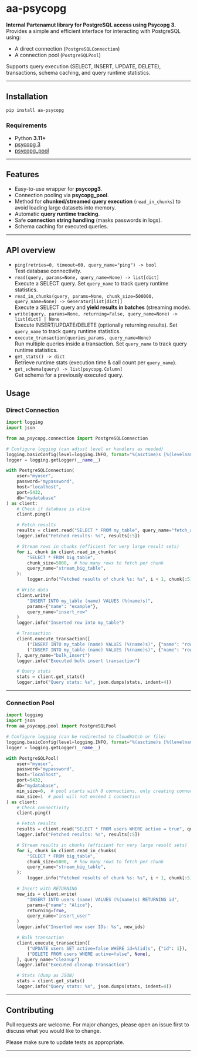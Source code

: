 # aa-psycopg

**Internal Partenamut library for PostgreSQL access using Psycopg 3.**  
Provides a simple and efficient interface for interacting with PostgreSQL using:

- A direct connection (`PostgreSQLConnection`)
- A connection pool (`PostgreSQLPool`)

Supports query execution (SELECT, INSERT, UPDATE, DELETE), transactions, schema caching, and query runtime statistics.

---

## Installation

```bash
pip install aa-psycopg
```

### Requirements

- Python **3.11+**
- [psycopg 3](https://www.psycopg.org/psycopg3/docs/)
- [psycopg_pool](https://www.psycopg.org/psycopg3/docs/api/pool.html)

---

## Features

- Easy-to-use wrapper for **psycopg3**.
- Connection pooling via **psycopg_pool**.
- Method for **chunked/streamed query execution** (`read_in_chunks`) to avoid loading large datasets into memory.
- Automatic **query runtime tracking**.
- Safe **connection string handling** (masks passwords in logs).
- Schema caching for executed queries.

---

## API overview

- `ping(retries=0, timeout=60, query_name="ping") -> bool`  
  Test database connectivity.
- `read(query, params=None, query_name=None) -> list[dict]`  
  Execute a SELECT query. Set `query_name` to track query runtime statistics.
- `read_in_chunks(query, params=None, chunk_size=500000, query_name=None) -> Generator[list[dict]]`  
  Execute a SELECT query and **yield results in batches** (streaming mode).
- `write(query, params=None, returning=False, query_name=None) -> list[dict] | None`  
  Execute INSERT/UPDATE/DELETE (optionally returning results). Set `query_name` to track query runtime statistics.
- `execute_transaction(queries_params, query_name=None)`  
  Run multiple queries inside a transaction. Set `query_name` to track query runtime statistics.
- `get_stats() -> dict`  
  Retrieve runtime stats (execution time & call count per `query_name`).
- `get_schema(query) -> list[psycopg.Column]`  
  Get schema for a previously executed query.

## Usage

### Direct Connection

```python
import logging
import json

from aa_psycopg.connection import PostgreSQLConnection

# Configure logging (can adjust level or handlers as needed)
logging.basicConfig(level=logging.INFO, format="%(asctime)s [%(levelname)s] %(message)s")
logger = logging.getLogger(__name__)

with PostgreSQLConnection(
    user="myuser",
    password="mypassword",
    host="localhost",
    port=5432,
    db="mydatabase"
) as client:
    # Check if database is alive
    client.ping()

    # Fetch results
    results = client.read("SELECT * FROM my_table", query_name="fetch_all")
    logger.info("Fetched results: %s", results[:5])

    # Stream rows in chunks (efficient for very large result sets)
    for i, chunk in client.read_in_chunks(
        "SELECT * FROM big_table",
        chunk_size=5000,  # how many rows to fetch per chunk
        query_name="stream_big_table",
    ):
        logger.info("Fetched results of chunk %s: %s", i + 1, chunk[:5])

    # Write data
    client.write(
        "INSERT INTO my_table (name) VALUES (%(name)s)",
        params={"name": "example"},
        query_name="insert_row"
    )
    logger.info("Inserted row into my_table")

    # Transaction
    client.execute_transaction([
        ("INSERT INTO my_table (name) VALUES (%(name)s)", {"name": "row1"}),
        ("INSERT INTO my_table (name) VALUES (%(name)s)", {"name": "row2"}),
    ], query_name="bulk_insert")
    logger.info("Executed bulk insert transaction")

    # Query stats
    stats = client.get_stats()
    logger.info("Query stats: %s", json.dumps(stats, indent=4))

```

---

### Connection Pool

```python
import logging
import json
from aa_psycopg.pool import PostgreSQLPool

# Configure logging (can be redirected to CloudWatch or file)
logging.basicConfig(level=logging.INFO, format="%(asctime)s [%(levelname)s] %(message)s")
logger = logging.getLogger(__name__)

with PostgreSQLPool(
    user="myuser",
    password="mypassword",
    host="localhost",
    port=5432,
    db="mydatabase",
    min_size=0,  # pool starts with 0 connections, only creating connection with first query
    max_size=1  # pool will not exceed 1 connection
) as client:
    # Check connectivity
    client.ping()

    # Fetch results
    results = client.read("SELECT * FROM users WHERE active = true", query_name="active_users")
    logger.info("Fetched results: %s", results[:5])

    # Stream results in chunks (efficient for very large result sets)
    for i, chunk in client.read_in_chunks(
        "SELECT * FROM big_table",
        chunk_size=5000,  # how many rows to fetch per chunk
        query_name="stream_big_table",
    ):
        logger.info("Fetched results of chunk %s: %s", i + 1, chunk[:5])

    # Insert with RETURNING
    new_ids = client.write(
        "INSERT INTO users (name) VALUES (%(name)s) RETURNING id",
        params={"name": "Alice"},
        returning=True,
        query_name="insert_user"
    )
    logger.info("Inserted new user IDs: %s", new_ids)

    # Bulk transaction
    client.execute_transaction([
        ("UPDATE users SET active=false WHERE id=%(id)s", {"id": 1}),
        ("DELETE FROM users WHERE active=false", None),
    ], query_name="cleanup")
    logger.info("Executed cleanup transaction")

    # Stats (dump as JSON)
    stats = client.get_stats()
    logger.info("Query stats: %s", json.dumps(stats, indent=4))
```

---

## Contributing

Pull requests are welcome. For major changes, please open an issue first to discuss what you would
like to change.

Please make sure to update tests as appropriate.

---
